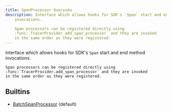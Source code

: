 ```yaml
---
title: SpanProcessor Overview
description: Interface which allows hooks for SDK's `Span` start and end method
    invocations.

    Span processors can be registered directly using
    :func:`TracerProvider.add_span_processor` and they are invoked
    in the same order as they were registered.
---
```

Interface which allows hooks for SDK's `Span` start and end method
    invocations.

    Span processors can be registered directly using
    :func:`TracerProvider.add_span_processor` and they are invoked
    in the same order as they were registered.
## Builtins
* [BatchSpanProcessor](/docs/components/spanprocessor/batchspanprocessor/) (default)